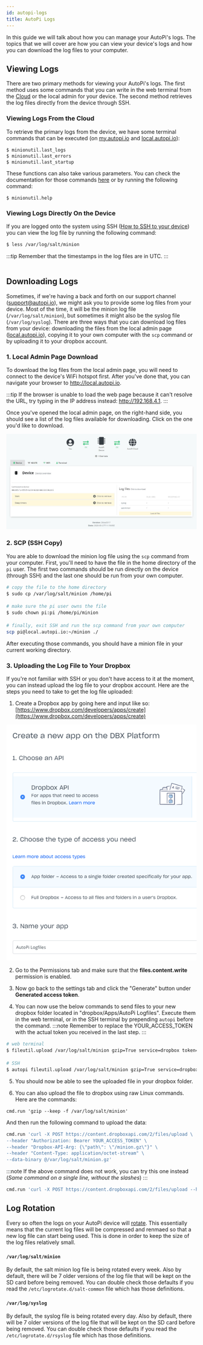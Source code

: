 ```yaml
---
id: autopi-logs
title: AutoPi Logs
---
```


In this guide we will talk about how you can manage your AutoPi's logs. The topics that we will
cover are how you can view your device's logs and how you can download the log files to your
computer.

## Viewing Logs

There are two primary methods for viewing your AutoPi's logs. The first method uses some commands
that you can write in the web terminal from the [Cloud](https://my.autopi.io) or the local admin
for your device. The second method retrieves the log files directly from the device through SSH.

### Viewing Logs From the Cloud

To retrieve the primary logs from the device, we have some terminal commands that can be executed
(on [my.autopi.io](https://my.autopi.io/) and [local.autopi.io](http://local.autopi.io/)):

```
$ minionutil.last_logs
$ minionutil.last_errors
$ minionutil.last_startup
```

These functions can also take various parameters. You can check the documentation for those commands
[here](/core/commands/minionutil.md) or by running the following command:

```
$ minionutil.help
```

### Viewing Logs Directly On the Device

If you are logged onto the system using SSH ([How to SSH to your device](how_to_ssh_to_your_device.mdx))
you can view the log file by running the following command:

```bash
$ less /var/log/salt/minion
```

:::tip
Remember that the timestamps in the log files are in UTC.
:::
<br>
</br>

## Downloading Logs

Sometimes, if we're having a back and forth on our support channel (support@autopi.io), we might
ask you to provide some log files from your device. Most of the time, it will be the minion log
file (`/var/log/salt/minion`), but sometimes it might also be the syslog file (`/var/log/syslog`).
There are three ways that you can download log files from your device: downloading the files
from the local admin page ([local.autopi.io](http://local.autopi.io)), copying it to your own computer with
the `scp` command or by uploading it to your dropbox account.

### 1. Local Admin Page Download

To download the log files from the local admin page, you will need to connect to the device's WiFi
hotspot first. After you've done that, you can navigate your browser to http://local.autopi.io.

:::tip
If the browser is unable to load the web page because it can't resolve the URL, try typing in the
IP address instead: http://192.168.4.1.
:::

Once you've opened the local admin page, on the right-hand side, you should see a list of the log
files available for downloading. Click on the one you'd like to download.

![local_admin_log_files](/img/getting_started/developer_guides/autopi_logs/local_admin_log_files.jpg)

### 2. SCP (SSH Copy)

You are able to download the minion log file using the `scp` command from your computer. First,
you'll need to have the file in the home directory of the `pi` user. The first two commands should
be run directly on the device (through SSH) and the last one should be run from your own computer.

```bash
# copy the file to the home directory
$ sudo cp /var/log/salt/minion /home/pi

# make sure the pi user owns the file
$ sudo chown pi:pi /home/pi/minion

# finally, exit SSH and run the scp command from your own computer
scp pi@local.autopi.io:~/minion ./
```

After executing those commands, you should have a minion file in your current working directory.

### 3. Uploading the Log File to Your Dropbox

If you're not familiar with SSH or you don't have access to it at the moment, you can instead
upload the log file to your dropbox account. Here are the steps you need to take to get the log
file uploaded:

1. Create a Dropbox app by going here and input like so:
  [https://www.dropbox.com/developers/apps/create](https://www.dropbox.com/developers/apps/create)

  ![dropbox_create_app](/img/getting_started/developer_guides/autopi_logs/dropbox_create_app.png) 

2. Go to the Permissions tab and make sure that the **files.content.write** permission is enabled.

3. Now go back to the settings tab and click the "Generate" button under **Generated access token**.

4. You can now use the below commands to send files to your new dropbox folder located in
"dropbox/Apps/AutoPi Logfiles". Execute them in the web terminal, or in the SSH terminal by
prepending `autopi` before the command.
:::note
Remember to replace the YOUR_ACCESS_TOKEN with the actual token you received in the last step.
:::

  ```bash
  # web terminal
  $ fileutil.upload /var/log/salt/minion gzip=True service=dropbox token=YOUR_ACCESS_TOKEN

  # SSH
  $ autopi fileutil.upload /var/log/salt/minion gzip=True service=dropbox token=YOUR_ACCESS_TOKEN
  ```

5. You should now be able to see the uploaded file in your dropbox folder.

6. You can also upload the file to dropbox using raw Linux commands. Here are the commands:

  ```
  cmd.run 'gzip --keep -f /var/log/salt/minion'
  ```

  And then run the following command to upload the data:

  ```bash
  cmd.run 'curl -X POST https://content.dropboxapi.com/2/files/upload \
  --header "Authorization: Bearer YOUR_ACCESS_TOKEN" \
  --header "Dropbox-API-Arg: {\"path\": \"/minion.gz\"}" \
  --header "Content-Type: application/octet-stream" \
  --data-binary @/var/log/salt/minion.gz'
  ```

  :::note
   If the above command does not work, you can try this one instead (*Same command on a
  single line, without the slashes*)
  :::

  ```bash
  cmd.run 'curl -X POST https://content.dropboxapi.com/2/files/upload --header "Authorization: Bearer YOUR_ACCESS_TOKEN" --header "Dropbox-API-Arg: {\"path\": \"/minion.gz\"}" --header "Content-Type: application/octet-stream" --data-binary @/var/log/salt/minion.gz'
  ```

## Log Rotation
Every so often the logs on your AutoPi device will [rotate](https://en.wikipedia.org/wiki/Log_rotation).
This essentially means that the current log files will be compressed and renmaed so that a new log
file can start being used. This is done in order to keep the size of the log files relatively small.

#### `/var/log/salt/minion`
By default, the salt minion log file is being rotated every week. Also by default, there will be 7
older versions of the log file that will be kept on the SD card before being removed. You can
double check those defaults if you read the `/etc/logrotate.d/salt-common` file which has those
definitions.

#### `/var/log/syslog`
By default, the syslog file is being rotated every day. Also by default, there will be 7 older
versions of the log file that will be kept on the SD card before being removed. You can double check
those defaults if you read the `/etc/logrotate.d/rsyslog` file which has those definitions.

